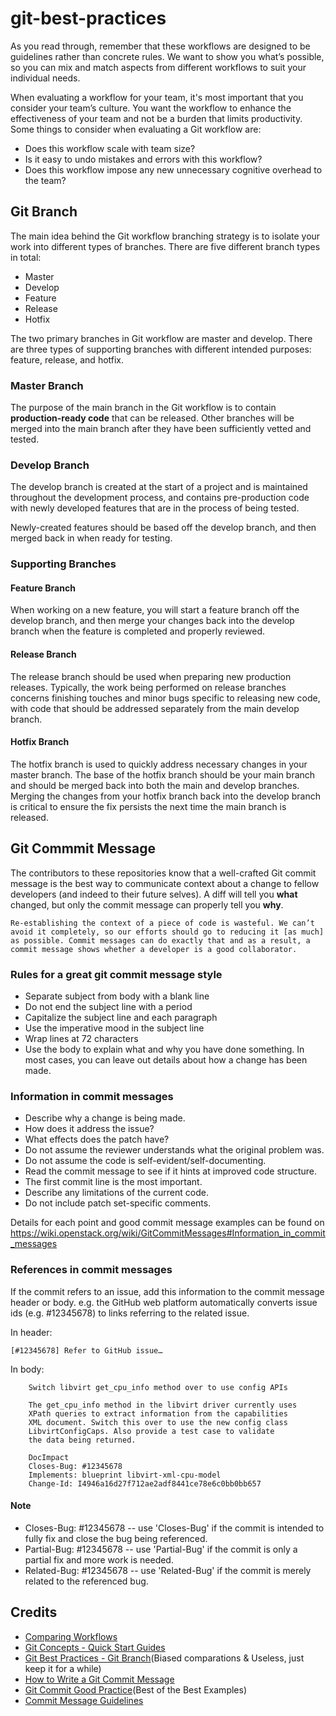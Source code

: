 # git-best-practices
As you read through, remember that these workflows are designed to be guidelines rather than concrete rules. We want to show you what’s possible, so you can mix and match aspects from different workflows to suit your individual needs.

When evaluating a workflow for your team, it's most important that you consider your team’s culture. You want the workflow to enhance the effectiveness of your team and not be a burden that limits productivity. Some things to consider when evaluating a Git workflow are:
- Does this workflow scale with team size?
- Is it easy to undo mistakes and errors with this workflow?
- Does this workflow impose any new unnecessary cognitive overhead to the team?

## Git Branch
The main idea behind the Git workflow branching strategy is to isolate your work into different types of branches. There are five different branch types in total:
- Master
- Develop
- Feature
- Release
- Hotfix

The two primary branches in Git workflow are master and develop. There are three types of supporting branches with different intended purposes: feature, release, and hotfix.

### Master Branch
The purpose of the main branch in the Git workflow is to contain **production-ready code** that can be released. Other branches will be merged into the main branch after they have been sufficiently vetted and tested.

### Develop Branch
The develop branch is created at the start of a project and is maintained throughout the development process, and contains pre-production code with newly developed features that are in the process of being tested.

Newly-created features should be based off the develop branch, and then merged back in when ready for testing.

### Supporting Branches
#### Feature Branch
When working on a new feature, you will start a feature branch off the develop branch, and then merge your changes back into the develop branch when the feature is completed and properly reviewed.
#### Release Branch
The release branch should be used when preparing new production releases. Typically, the work being performed on release branches concerns finishing touches and minor bugs specific to releasing new code, with code that should be addressed separately from the main develop branch.
#### Hotfix Branch
The hotfix branch is used to quickly address necessary changes in your master branch.
The base of the hotfix branch should be your main branch and should be merged back into both the main and develop branches. Merging the changes from your hotfix branch back into the develop branch is critical to ensure the fix persists the next time the main branch is released.

## Git Commmit Message
The contributors to these repositories know that a well-crafted Git commit message is the best way to communicate context about a change to fellow developers (and indeed to their future selves). A diff will tell you **what** changed, but only the commit message can properly tell you **why**.
```
Re-establishing the context of a piece of code is wasteful. We can’t avoid it completely, so our efforts should go to reducing it [as much] as possible. Commit messages can do exactly that and as a result, a commit message shows whether a developer is a good collaborator.
```

### Rules for a great git commit message style
* Separate subject from body with a blank line
* Do not end the subject line with a period
* Capitalize the subject line and each paragraph
* Use the imperative mood in the subject line
* Wrap lines at 72 characters
* Use the body to explain what and why you have done something. In most cases, you can leave out details about how a change has been made.

### Information in commit messages
* Describe why a change is being made.
* How does it address the issue?
* What effects does the patch have?
* Do not assume the reviewer understands what the original problem was.
* Do not assume the code is self-evident/self-documenting.
* Read the commit message to see if it hints at improved code structure.
* The first commit line is the most important.
* Describe any limitations of the current code.
* Do not include patch set-specific comments.

Details for each point and good commit message examples can be found on https://wiki.openstack.org/wiki/GitCommitMessages#Information_in_commit_messages

### References in commit messages
If the commit refers to an issue, add this information to the commit message header or body. e.g. the GitHub web platform automatically converts issue ids (e.g. #12345678) to links referring to the related issue.

In header:
```
[#12345678] Refer to GitHub issue…
```
In body:
```
    Switch libvirt get_cpu_info method over to use config APIs

    The get_cpu_info method in the libvirt driver currently uses
    XPath queries to extract information from the capabilities
    XML document. Switch this over to use the new config class
    LibvirtConfigCaps. Also provide a test case to validate
    the data being returned.

    DocImpact
    Closes-Bug: #12345678
    Implements: blueprint libvirt-xml-cpu-model
    Change-Id: I4946a16d27f712ae2adf8441ce78e6c0bb0bb657
```

#### Note
- Closes-Bug: #12345678 -- use 'Closes-Bug' if the commit is intended to fully fix and close the bug being referenced.
- Partial-Bug: #12345678 -- use 'Partial-Bug' if the commit is only a partial fix and more work is needed.
- Related-Bug: #12345678 -- use 'Related-Bug' if the commit is merely related to the referenced bug.

## Credits
- [Comparing Workflows](https://www.atlassian.com/git/tutorials/comparing-workflows)
- [Git Concepts - Quick Start Guides](https://www.gitkraken.com/learn/git/git-flow)
- [Git Best Practices - Git Branch](https://www.gitkraken.com/learn/git/best-practices/git-branch-strategy)(Biased comparations & Useless, just keep it for a while)
- [How to Write a Git Commit Message](https://chris.beams.io/posts/git-commit/)
- [Git Commit Good Practice](https://wiki.openstack.org/wiki/GitCommitMessages)(Best of the Best Examples)
- [Commit Message Guidelines](https://gist.github.com/robertpainsi/b632364184e70900af4ab688decf6f53)

